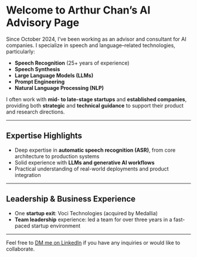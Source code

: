 # Welcome to Arthur Chan’s AI Advisory Page

Since October 2024, I’ve been working as an advisor and consultant for AI companies. I specialize in speech and language–related technologies, particularly:

- **Speech Recognition** (25+ years of experience)
- **Speech Synthesis**
- **Large Language Models (LLMs)**
- **Prompt Engineering**
- **Natural Language Processing (NLP)**

I often work with **mid- to late-stage startups** and **established companies**, providing both **strategic** and **technical guidance** to support their product and research directions.

---

## Expertise Highlights

- Deep expertise in **automatic speech recognition (ASR)**, from core architecture to production systems  
- Solid experience with **LLMs and generative AI workflows**  
- Practical understanding of real-world deployments and product integration

---

## Leadership & Business Experience

- One **startup exit**: Voci Technologies (acquired by Medallia)  
- **Team leadership** experience: led a team for over three years in a fast-paced startup environment  

---

Feel free to [DM me on LinkedIn](https://www.linkedin.com/in/arthchan2003/) if you have any inquiries or would like to collaborate.
